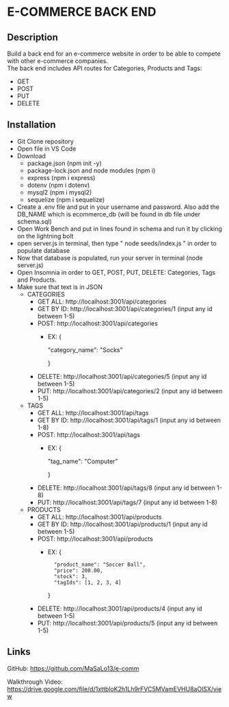 # E-COMMERCE BACK END

## Description
Build a back end for an e-commerce website in order to be able to compete with other e-commerce companies.  
The back end includes API routes for Categories, Products and Tags: 
- GET 
- POST 
- PUT 
- DELETE 

## Installation 
- Git Clone repository 
- Open file in VS Code 
- Download 
    - package.json (npm init -y)
    - package-lock.json and node modules (npm i)
    - express (npm i express)
    - dotenv (npm i dotenv)
    - mysql2 (npm i mysql2)
    - sequelize (npm i sequelize)
- Create a .env file and put in your username and password. Also add the DB_NAME which is ecommerce_db (will be found in db file under schema.sql)
- Open Work Bench and put in lines found in schema and run it by clicking on the lightning bolt 
- open server.js in terminal, then type " node seeds/index.js " in order to populate database 
- Now that database is populated, run your server in terminal (node server.js)
- Open Insomnia in order to GET, POST, PUT, DELETE: Categories, Tags and Products. 
- Make sure that text is in JSON 
    - CATEGORIES 
        - GET ALL: http://localhost:3001/api/categories
        - GET BY ID: http://localhost:3001/api/categories/1 (input any id between 1-5)
        - POST: http://localhost:3001/api/categories 
            - EX:
              {

                "category_name": "Socks"

                }
        - DELETE: http://localhost:3001/api/categories/5 (input any id between 1-5) 
        - PUT: http://localhost:3001/api/categories/2 (input any id between 1-5)
    - TAGS
        - GET ALL: http://localhost:3001/api/tags
        - GET BY ID: http://localhost:3001/api/tags/1 (input any id between 1-8)
        - POST: http://localhost:3001/api/tags 
            - EX: 
              {

                "tag_name": "Computer"

                }
        - DELETE: http://localhost:3001/api/tags/8 (input any id between 1-8)
        - PUT: http://localhost:3001/api/tags/7 (input any id between 1-8)
    - PRODUCTS
        - GET ALL: http://localhost:3001/api/products
        - GET BY ID: http://localhost:3001/api/products/1 (input any id between 1-5)
        - POST: http://localhost:3001/api/products 
            - EX: 
                 {

                    "product_name": "Soccer Ball",
                    "price": 200.00,
                    "stock": 3,
                    "tagIds": [1, 2, 3, 4]

                }
        - DELETE: http://localhost:3001/api/products/4 (input any id between 1-5)
        - PUT: http://localhost:3001/api/products/5 (input any id between 1-5)

## Links 
GitHub: https://github.com/MaSaLo13/e-comm

Walkthrough Video: https://drive.google.com/file/d/1xttbloK2h1Lh9rFVC5MVamEVHU8aOlSX/view
